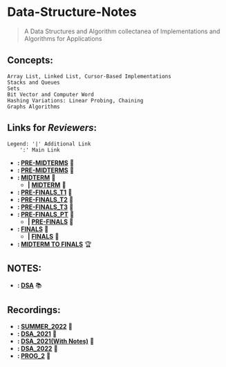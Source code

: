# Data-Structure-Notes
> A Data Structures and Algorithm collectanea of Implementations and Algorithms for Applications
## Concepts:
```
Array List, Linked List, Cursor-Based Implementations
Stacks and Queues
Sets
Bit Vector and Computer Word
Hashing Variations: Linear Probing, Chaining
Graphs Algorithms
```

## Links for _Reviewers_:

```
Legend: '|' Additional Link
	':' Main Link
```
- **: [PRE-MIDTERMS](https://forms.gle/WjJ78RewQBvcccHi8)** :blue_book:
- **: [PRE-MIDTERMS](https://forms.gle/1cmLXqfXnmdXGPF86)** :blue_book:
- **: [MIDTERM](https://forms.gle/baKLYq7wn3zyps9DA)** :green_book:
	- **| [MIDTERM](https://forms.gle/eVkXDHtetxqujmuA9)** :green_book:
- **: [PRE-FINALS_T1](https://forms.gle/8NpvPHPWPNFwtku37)** :orange_book:
- **: [PRE-FINALS_T2](https://forms.gle/5dYubo5ojZoLsda76)** :orange_book:
- **: [PRE-FINALS_T3](https://forms.gle/rjYaAA4VvMK9yXXCA)** :orange_book:
- **: [PRE-FINALS_PT](https://forms.gle/W37ArEoarAVtYpxt9)** :orange_book:
	- **| [PRE-FINALS](https://forms.gle/kkeQHX8ev6637tCK7)** :orange_book:
- **: [FINALS](https://forms.gle/NdL7ATZabBwj88bw8)** :closed_book:
	- **| [FINALS](https://forms.gle/Ja3eTCGX3zSdHDtM6)** :closed_book:
- **: [MIDTERM TO FINALS](https://forms.gle/RHuFqzrDRYEEY4oy6)** :trophy:
## NOTES: 
- **: [DSA](https://drive.google.com/drive/folders/1NGNpS0llsmSxVVeX6CZ_0rJLSwSJ7QJW)** :books:
## Recordings:
- **: [SUMMER_2022](https://drive.google.com/drive/folders/1cuSG7Y5aTcbSQKc1gp7vmxzZkh_YvjSv)** :camera_flash:
- **: [DSA_2021](https://drive.google.com/drive/u/0/folders/1UrpMsXDRsGe4VTb8LlFubACZ14pYuFnH)** :camera_flash:
- **: [DSA_2021(With Notes)](https://drive.google.com/drive/folders/1AWitMbTVKn1JQSGTW3xvm7JZbrIU0_4g)** :camera_flash:
- **: [DSA_2022](https://drive.google.com/drive/folders/1YtKsVFoANhRi3HGBYqtB3gqLpX_8Ewzv)** :camera_flash:
- **: [PROG_2](https://drive.google.com/drive/folders/15Bg7bUcTwN1WEqgdOjsnkE5Hyv6caNTt)** :camera_flash:
